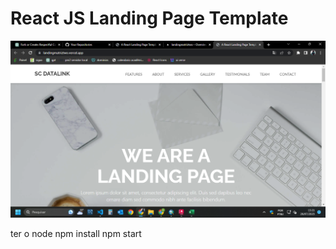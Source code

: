 # React JS Landing Page Template

![Tela inicial](src\images\foto.png)


ter o node
npm install
npm start
